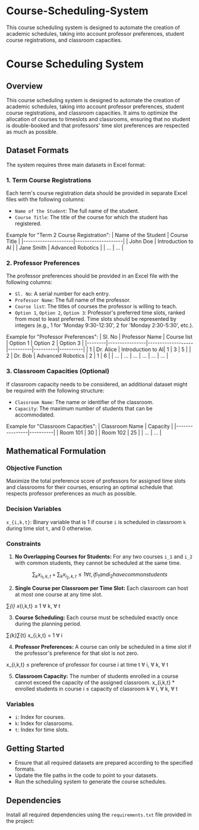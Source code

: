 # Course-Scheduling-System
This course scheduling system is designed to automate the creation of academic schedules, taking into account professor preferences, student course registrations, and classroom capacities.

# Course Scheduling System

## Overview
This course scheduling system is designed to automate the creation of academic schedules, taking into account professor preferences, student course registrations, and classroom capacities. It aims to optimize the allocation of courses to timeslots and classrooms, ensuring that no student is double-booked and that professors' time slot preferences are respected as much as possible.

## Dataset Formats
The system requires three main datasets in Excel format:

### 1. **Term Course Registrations**
Each term's course registration data should be provided in separate Excel files with the following columns:
- `Name of the Student`: The full name of the student.
- `Course Title`: The title of the course for which the student has registered.

Example for "Term 2 Course Registration":
| Name of the Student | Course Title       |
|---------------------|--------------------|
| John Doe            | Introduction to AI |
| Jane Smith          | Advanced Robotics  |
| ...                 | ...                |

### 2. **Professor Preferences**
The professor preferences should be provided in an Excel file with the following columns:
- `Sl. No`: A serial number for each entry.
- `Professor Name`: The full name of the professor.
- `Course list`: The titles of courses the professor is willing to teach.
- `Option 1`, `Option 2`, `Option 3`: Professor's preferred time slots, ranked from most to least preferred. Time slots should be represented by integers (e.g., 1 for 'Monday 9:30-12:30', 2 for 'Monday 2:30-5:30', etc.).

Example for "Professor Preferences":
| Sl. No | Professor Name | Course list       | Option 1 | Option 2 | Option 3 |
|--------|----------------|-------------------|----------|----------|----------|
| 1      | Dr. Alice      | Introduction to AI| 1        | 3        | 5        |
| 2      | Dr. Bob        | Advanced Robotics | 2        | 1        | 6        |
| ...    | ...            | ...               | ...      | ...      | ...      |

### 3. **Classroom Capacities** (Optional)
If classroom capacity needs to be considered, an additional dataset might be required with the following structure:
- `Classroom Name`: The name or identifier of the classroom.
- `Capacity`: The maximum number of students that can be accommodated.

Example for "Classroom Capacities":
| Classroom Name | Capacity |
|----------------|----------|
| Room 101       | 30       |
| Room 102       | 25       |
| ...            | ...      |

## Mathematical Formulation

### Objective Function
Maximize the total preference score of professors for assigned time slots and classrooms for their courses, ensuring an optimal schedule that respects professor preferences as much as possible.

### Decision Variables
`x_{i,k,t}`: Binary variable that is 1 if course `i` is scheduled in classroom `k` during time slot `t`, and 0 otherwise.

### Constraints

1. **No Overlapping Courses for Students:**
   For any two courses `i_1` and `i_2` with common students, they cannot be scheduled at the same time.

$$ ∑_{k} x_{i_1,k,t} + ∑_{k} x_{i_2,k,t} ≤ 1 ∀ t, if i_1 and i_2 have common students$$


2. **Single Course per Classroom per Time Slot:**
Each classroom can host at most one course at any time slot.

∑_{i} x_{i,k,t} ≤ 1 ∀ k, ∀ t


3. **Course Scheduling:**
Each course must be scheduled exactly once during the planning period.

∑_{k}∑_{t} x_{i,k,t} = 1 ∀ i


4. **Professor Preferences:**
A course can only be scheduled in a time slot if the professor's preference for that slot is not zero.

x_{i,k,t} ≤ preference of professor for course i at time t ∀ i, ∀ k, ∀ t


5. **Classroom Capacity:**
The number of students enrolled in a course cannot exceed the capacity of the assigned classroom.
x_{i,k,t} * enrolled students in course i ≤ capacity of classroom k ∀ i, ∀ k, ∀ t


### Variables
- `i`: Index for courses.
- `k`: Index for classrooms.
- `t`: Index for time slots.


## Getting Started
- Ensure that all required datasets are prepared according to the specified formats.
- Update the file paths in the code to point to your datasets.
- Run the scheduling system to generate the course schedules.

## Dependencies
Install all required dependencies using the `requirements.txt` file provided in the project:
